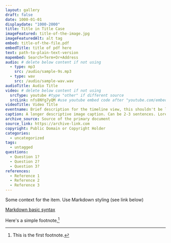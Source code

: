 ```yaml
---
layout: gallery
draft: false
date: 1000-01-01
displaydate: "1000-2000"
title: Title in Title Case
imageFeatured: title-of-the-image.jpg
imageFeaturedAlt: alt tag
embed: title-of-the-file.pdf
embedTitle: title of pdf here
text: path-to-plain-text-version
mapembed: Search+Term+Or+Address
audio: # delete below content if not using
  - type: mp3
    src: /audio/sample-9s.mp3
  - type: wav
    src: /audio/sample-wav.wav
audioTitle: Audio Title
video: # delete below content if not using
  srcType: youtube #type "other" if different source
  srcLink: nfs8NYg7yQM #use youtube embed code after "youtube.com/embed/"
videoTitle: Video Title
eventname: Brief description for the timeline view, this shouldn't be longer than 125 characters. Brief description for the timeline view
caption: A longer descriptive image caption. Can be 2-3 sentences. Lorem ipsum dolor sit amet, consectetur adipiscing elit. Cras magna est, consectetur vel dapibus ac, gravida a metus. Integer scelerisque elit odio, nec rutrum ante volutpat ultrices. Pellentesque nec consequat orci. Aliquam leo est, dictum quis convallis sit amet, elementum sed justo.
archive_source: Source of the primary document
source_link: https://archive-link.com
copyright: Public Domain or Copyright Holder
categories:
  - uncategorized
tags:
  - untagged
questions:
  - Question 1?
  - Question 2?
  - Question 3?
references:
  - Reference 1
  - Reference 2
  - Reference 3
---
```


Some context for the item. Use Markdown styling (see link below)

[Markdown basic syntax](https://www.markdownguide.org/basic-syntax/)

Here's a simple footnote,[^1]

[^1]: This is the first footnote.
